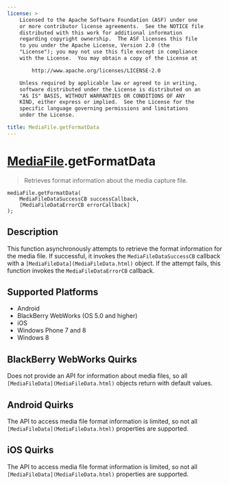 ```yaml
---
license: >
    Licensed to the Apache Software Foundation (ASF) under one
    or more contributor license agreements.  See the NOTICE file
    distributed with this work for additional information
    regarding copyright ownership.  The ASF licenses this file
    to you under the Apache License, Version 2.0 (the
    "License"); you may not use this file except in compliance
    with the License.  You may obtain a copy of the License at

        http://www.apache.org/licenses/LICENSE-2.0

    Unless required by applicable law or agreed to in writing,
    software distributed under the License is distributed on an
    "AS IS" BASIS, WITHOUT WARRANTIES OR CONDITIONS OF ANY
    KIND, either express or implied.  See the License for the
    specific language governing permissions and limitations
    under the License.

title: MediaFile.getFormatData
---
```


[MediaFile](MediaFile.html).getFormatData
=======================

> Retrieves format information about the media capture file.

    mediaFile.getFormatData(
        MediaFileDataSuccessCB successCallback,
        [MediaFileDataErrorCB errorCallback]
    );

Description
-----------

This function asynchronously attempts to retrieve the format
information for the media file.  If successful, it invokes the
`MediaFileDataSuccessCB` callback with a `[MediaFileData](MediaFileData.html)` object.  If
the attempt fails, this function invokes the `MediaFileDataErrorCB`
callback.

Supported Platforms
-------------------

- Android
- BlackBerry WebWorks (OS 5.0 and higher)
- iOS
- Windows Phone 7 and 8
- Windows 8

BlackBerry WebWorks Quirks
--------------------------

Does not provide an API for information about media files, so all
`[MediaFileData](MediaFileData.html)` objects return with default values.

Android Quirks
--------------

The API to access media file format information is limited, so not all
`[MediaFileData](MediaFileData.html)` properties are supported.

iOS Quirks
----------

The API to access media file format information is limited, so not all
`[MediaFileData](MediaFileData.html)` properties are supported.
